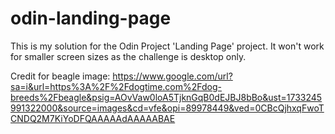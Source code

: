 # odin-landing-page

This is my solution for the Odin Project 'Landing Page' project.
It won't work for smaller screen sizes as the challenge is desktop only.

Credit for beagle image: https://www.google.com/url?sa=i&url=https%3A%2F%2Fdogtime.com%2Fdog-breeds%2Fbeagle&psig=AOvVaw0loA5TjknGqB0dEJBJ8bBo&ust=1733245991322000&source=images&cd=vfe&opi=89978449&ved=0CBcQjhxqFwoTCNDQ2M7KiYoDFQAAAAAdAAAAABAE
